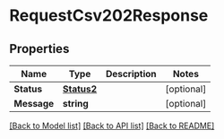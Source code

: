 # RequestCsv202Response

## Properties

Name | Type | Description | Notes
------------ | ------------- | ------------- | -------------
**Status** | [**Status2**](Status2.md) |  |[optional] 
**Message** | **string** |  |[optional] 

[[Back to Model list]](../README.md#documentation-for-models) [[Back to API list]](../README.md#documentation-for-api-endpoints) [[Back to README]](../README.md)


